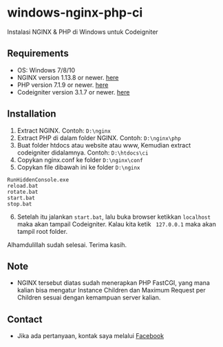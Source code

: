# windows-nginx-php-ci
Instalasi NGINX &amp; PHP di Windows untuk Codeigniter

Requirements
---
- OS: Windows 7/8/10
- NGINX version 1.13.8 or newer. [here](https://nginx.org/en/download.html)
- PHP version 7.1.9 or newer. [here](http://windows.php.net/download#php-7.2)
- Codeigniter version 3.1.7 or newer. [here](https://codeigniter.com/download)

Installation
---
1. Extract NGINX. Contoh: ``` D:\nginx ```
2. Extract PHP di dalam folder NGINX. Contoh: ``` D:\nginx\php ```
3. Buat folder htdocs atau website atau www, Kemudian extract codeigniter didalamnya. Contoh: ``` D:\htdocs\ci ```
4. Copykan nginx.conf ke folder `` D:\nginx\conf ``
5. Copykan file dibawah ini ke folder `` D:\nginx ``
```
RunHiddenConsole.exe
reload.bat
rotate.bat
start.bat
stop.bat
```
6. Setelah itu jalankan `` start.bat ``, lalu buka browser ketikkan `` localhost `` maka akan tampail Codeigniter. Kalau kita ketik `` 127.0.0.1`` maka akan tampil root folder.

Alhamdulillah sudah selesai. Terima kasih.

Note
---
- NGINX tersebut diatas sudah menerapkan PHP FastCGI, yang mana kalian bisa mengatur Instance Children dan Maximum Request per Children sesuai dengan kemampuan server kalian.

Contact
---
- Jika ada pertanyaan, kontak saya melalui [Facebook](https://www.facebook.com/antho.firuze)
